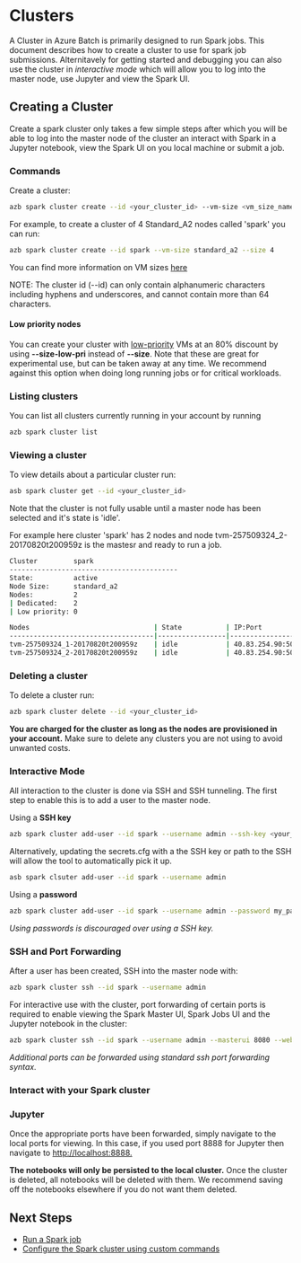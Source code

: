 # Clusters
A Cluster in Azure Batch is primarily designed to run Spark jobs. This document describes how to create a cluster
to use for spark job submissions. Alternitavely for getting started and debugging you can also use the cluster
in _interactive mode_ which will allow you to log into the master node, use Jupyter and view the Spark UI.

## Creating a Cluster
Create a spark cluster only takes a few simple steps after which you will be
able to log into the master node of the cluster an interact with Spark in a
Jupyter notebook, view the Spark UI on you local machine or submit a job.

### Commands
Create a cluster:

```sh
azb spark cluster create --id <your_cluster_id> --vm-size <vm_size_name> --size <number_of_nodes>
```

For example, to create a cluster of 4 Standard_A2 nodes called 'spark' you can run:
```sh
azb spark cluster create --id spark --vm-size standard_a2 --size 4
```

You can find more information on VM sizes [here](https://docs.microsoft.com/en-us/azure/virtual-machines/linux/sizes)

NOTE: The cluster id (--id) can only contain alphanumeric characters including hyphens and underscores, and cannot contain more than 64 characters.

#### Low priority nodes
You can create your cluster with [low-priority](https://docs.microsoft.com/en-us/azure/batch/batch-low-pri-vms) VMs at an 80% discount by using **--size-low-pri** instead of **--size**. Note that these are great for experimental use, but can be taken away at any time. We recommend against this option when doing long running jobs or for critical workloads.

### Listing clusters
You can list all clusters currently running in your account by running

```sh
azb spark cluster list
```

### Viewing a cluster
To view details about a particular cluster run:

```sh
asb spark cluster get --id <your_cluster_id>
```

Note that the cluster is not fully usable until a master node has been selected and it's state is 'idle'.

For example here cluster 'spark' has 2 nodes and node tvm-257509324_2-20170820t200959z is the mastesr and ready to run a job.

```sh
Cluster         spark
------------------------------------------
State:          active
Node Size:      standard_a2
Nodes:          2
| Dedicated:    2
| Low priority: 0

Nodes                               | State           | IP:Port              | Master
------------------------------------|-----------------|----------------------|--------
tvm-257509324_1-20170820t200959z    | idle            | 40.83.254.90:50001   |
tvm-257509324_2-20170820t200959z    | idle            | 40.83.254.90:50000   | *
```

### Deleting a cluster
To delete a cluster run:

```sh
azb spark cluster delete --id <your_cluster_id>
```

__You are charged for the cluster as long as the nodes are provisioned in your account.__ Make sure to delete any clusters you are not using to avoid unwanted costs.

### Interactive Mode
All interaction to the cluster is done via SSH and SSH tunneling. The first step to enable this is to add
a user to the master node.

Using a __SSH key__
```sh
azb spark cluster add-user --id spark --username admin --ssh-key <your_key_OR_path_to_key>
```

Alternatively, updating the secrets.cfg with a the SSH key or path to the SSH will allow the tool to automatically
pick it up.

```sh
asb spark clsuter add-user --id spark --username admin
```

Using a __password__
```sh
azb spark cluster add-user --id spark --username admin --password my_password
```

_Using passwords is discouraged over using a SSH key._

### SSH and Port Forwarding
After a user has been created, SSH into the master node with:

```sh
azb spark cluster ssh --id spark --username admin
```

For interactive use with the cluster, port forwarding of certain ports is required to enable viewing the Spark Master UI,
Spark Jobs UI and the Jupyter notebook in the cluster:

```sh
azb spark cluster ssh --id spark --username admin --masterui 8080 --webui 4040 --jupyter 8888
```

_Additional ports can be forwarded using standard ssh port forwarding syntax._

### Interact with your Spark cluster

### Jupyter
Once the appropriate ports have been forwarded, simply navigate to the local ports for viewing. In
this case, if you used port 8888 for Jupyter then navigate to [http://localhost:8888.](http://localhost:8888)

__The notebooks will only be persisted to the local cluster.__ Once the cluster is deleted, all notebooks
will be deleted with them. We recommend saving off the notebooks elsewhere if you do not want them
deleted.

## Next Steps
- [Run a Spark job](./20-spark-submit.md)
- [Configure the Spark cluster using custom commands](./11-custom-scripts.md)
